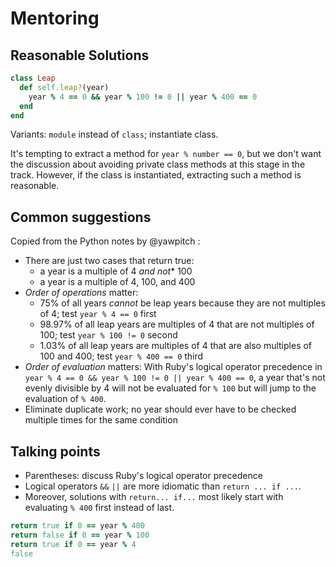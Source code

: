 # Mentoring

## Reasonable Solutions

```ruby
class Leap
  def self.leap?(year)
    year % 4 == 0 && year % 100 != 0 || year % 400 == 0
  end  
end
```
Variants: `module` instead of `class`; instantiate class.  

It's tempting to extract a method for `year % number == 0`, but we don't want the discussion about avoiding private class methods at this stage in the track. However, if the class is instantiated, extracting such a method is reasonable.    

## Common suggestions
Copied from the Python notes by @yawpitch :
- There are just two cases that return true:
  - a year is a multiple of 4 *and not** 100
  - a year is a multiple of 4, 100, and 400
- _Order of operations_ matter:
  - 75% of all years *cannot* be leap years because they are not multiples of 4; test `year % 4 == 0` first
  - 98.97% of all leap years are multiples of 4 that are not multiples of 100; test `year % 100 != 0` second
  - 1.03% of all leap years are multiples of 4 that are also multiples of 100 and 400; test `year % 400 == 0` third
- _Order of evaluation_ matters:
  With Ruby's logical operator precedence in `year % 4 == 0 && year % 100 != 0 || year % 400 == 0`, a year that's not evenly divisible by 4 will not be evaluated for `% 100` but will jump to the evaluation of `% 400`.
- Eliminate duplicate work; no year should ever have to be checked multiple times for the same condition

## Talking points
* Parentheses: discuss Ruby's logical operator precedence 
* Logical operators `&&` `||` are more idiomatic than `return ... if ...`. 
* Moreover, solutions with `return... if...` most likely start with evaluating `% 400` first instead of last.
```ruby
return true if 0 == year % 400
return false if 0 == year % 100
return true if 0 == year % 4
false
```


